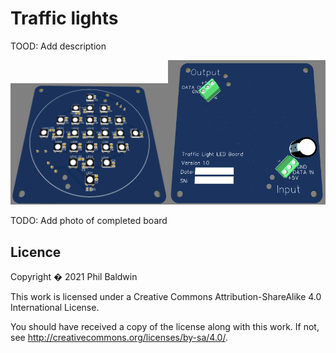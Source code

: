 # Traffic lights

TOOD: Add description

<img src="Exports-v1.0/3D view - Top.png" width="50%" /><img src="Exports-v1.0/3D view - Bottom.png" width="50%" />

TODO: Add photo of completed board

## Licence

Copyright � 2021 Phil Baldwin

This work is licensed under a Creative Commons Attribution-ShareAlike 4.0 International License.

You should have received a copy of the license along with this work. If not, see <http://creativecommons.org/licenses/by-sa/4.0/>.
